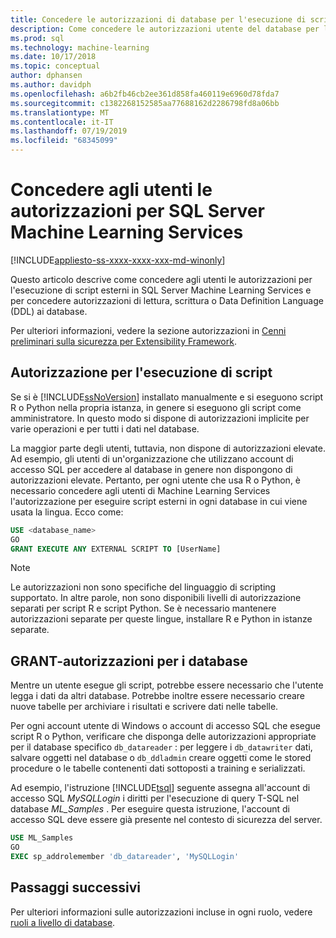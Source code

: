 ```yaml
---
title: Concedere le autorizzazioni di database per l'esecuzione di script R e Python
description: Come concedere le autorizzazioni utente del database per l'esecuzione di script R e Python in SQL Server Machine Learning Services.
ms.prod: sql
ms.technology: machine-learning
ms.date: 10/17/2018
ms.topic: conceptual
author: dphansen
ms.author: davidph
ms.openlocfilehash: a6b2fb46cb2ee361d858fa460119e6960d78fda7
ms.sourcegitcommit: c1382268152585aa77688162d2286798fd8a06bb
ms.translationtype: MT
ms.contentlocale: it-IT
ms.lasthandoff: 07/19/2019
ms.locfileid: "68345099"
---
```

# <a name="give-users-permission-to-sql-server-machine-learning-services"></a>Concedere agli utenti le autorizzazioni per SQL Server Machine Learning Services
[!INCLUDE[appliesto-ss-xxxx-xxxx-xxx-md-winonly](../../includes/appliesto-ss-xxxx-xxxx-xxx-md-winonly.md)]

Questo articolo descrive come concedere agli utenti le autorizzazioni per l'esecuzione di script esterni in SQL Server Machine Learning Services e per concedere autorizzazioni di lettura, scrittura o Data Definition Language (DDL) ai database.

Per ulteriori informazioni, vedere la sezione autorizzazioni in [Cenni preliminari sulla sicurezza per Extensibility Framework](../../advanced-analytics/concepts/security.md#permissions).

<a name="permissions-external-script"></a>

## <a name="permission-to-run-scripts"></a>Autorizzazione per l'esecuzione di script

Se si è [!INCLUDE[ssNoVersion](../../includes/ssnoversion-md.md)] installato manualmente e si eseguono script R o Python nella propria istanza, in genere si eseguono gli script come amministratore. In questo modo si dispone di autorizzazioni implicite per varie operazioni e per tutti i dati nel database.

La maggior parte degli utenti, tuttavia, non dispone di autorizzazioni elevate. Ad esempio, gli utenti di un'organizzazione che utilizzano account di accesso SQL per accedere al database in genere non dispongono di autorizzazioni elevate. Pertanto, per ogni utente che usa R o Python, è necessario concedere agli utenti di Machine Learning Services l'autorizzazione per eseguire script esterni in ogni database in cui viene usata la lingua. Ecco come:

```sql
USE <database_name>
GO
GRANT EXECUTE ANY EXTERNAL SCRIPT TO [UserName]
```

> [!NOTE]
> Le autorizzazioni non sono specifiche del linguaggio di scripting supportato. In altre parole, non sono disponibili livelli di autorizzazione separati per script R e script Python. Se è necessario mantenere autorizzazioni separate per queste lingue, installare R e Python in istanze separate.

<a name="permissions-db"></a> 

## <a name="grant-databases-permissions"></a>GRANT-autorizzazioni per i database

Mentre un utente esegue gli script, potrebbe essere necessario che l'utente legga i dati da altri database. Potrebbe inoltre essere necessario creare nuove tabelle per archiviare i risultati e scrivere dati nelle tabelle.

Per ogni account utente di Windows o account di accesso SQL che esegue script R o Python, verificare che disponga delle autorizzazioni appropriate per il database specifico `db_datareader` : per leggere i `db_datawriter` dati, salvare oggetti nel database o `db_ddladmin` creare oggetti come le stored procedure o le tabelle contenenti dati sottoposti a training e serializzati.

Ad esempio, l'istruzione [!INCLUDE[tsql](../../includes/tsql-md.md)] seguente assegna all'account di accesso SQL *MySQLLogin* i diritti per l'esecuzione di query T-SQL nel database *ML_Samples* . Per eseguire questa istruzione, l'account di accesso SQL deve essere già presente nel contesto di sicurezza del server.

```sql
USE ML_Samples
GO
EXEC sp_addrolemember 'db_datareader', 'MySQLLogin'
```

## <a name="next-steps"></a>Passaggi successivi

Per ulteriori informazioni sulle autorizzazioni incluse in ogni ruolo, vedere [ruoli a livello di database](../../relational-databases/security/authentication-access/database-level-roles.md).